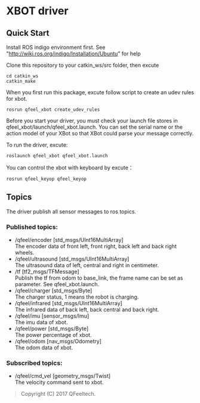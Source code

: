 # XBOT driver
## Quick Start
Install ROS indigo environment first. See "http://wiki.ros.org/indigo/Installation/Ubuntu" for help

Clone this repository to your catkin_ws/src folder, then excute
```
cd catkin_ws
catkin_make
```
When you first run this package, excute follow script to create an udev rules for xbot.
```
rosrun qfeel_xbot create_udev_rules
```
Before you start your driver, you must check your launch file stores in qfeel_xbot/launch/qfeel_xbot.launch. You can set the serial name or the action model of your XBot so that XBot could parse your message correctly.

To run the driver, excute:
```
roslaunch qfeel_xbot qfeel_xbot.launch
```
You can control the xbot with keyboard by excute：
```
rosrun qfeel_keyop qfeel_keyop
```
## Topics
The driver publish all sensor messages to ros topics.
### Published topics:
 * /qfeel/encoder [std_msgs/UInt16MultiArray]
 <br> The encoder data of front left, front right, back left and back right wheels.
 * /qfeel/ultrasound [std_msgs/UInt16MultiArray]
 <br> The ultrasound data of left, central and right in centimeter.
 * /tf [tf2_msgs/TFMessage]
 <br> Publish the tf from odom to base_link, the frame name can be set as parameter. See qfeel_xbot.launch.
 * /qfeel/charger [std_msgs/Byte]
 <br> The charger status, 1 means the robot is charging.
 * /qfeel/infrared [std_msgs/UInt16MultiArray]
 <br> The infrared data of back left, back central and back right.
 * /qfeel/imu [sensor_msgs/Imu]
 <br> The imu data of xbot.
 * /qfeel/power [std_msgs/Byte]
 <br> The power percentage of xbot.
 * /qfeel/odom [nav_msgs/Odometry]
 <br> The odom data of xbot.
### Subscribed topics:
 * /qfeel/cmd_vel [geometry_msgs/Twist]
 <br> The velocity command sent to xbot.

> Copyright (C) 2017  QFeeltech.
